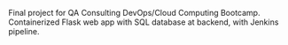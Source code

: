 Final project for QA Consulting DevOps/Cloud Computing Bootcamp. Containerized Flask web app with SQL database at backend, with Jenkins pipeline. 
